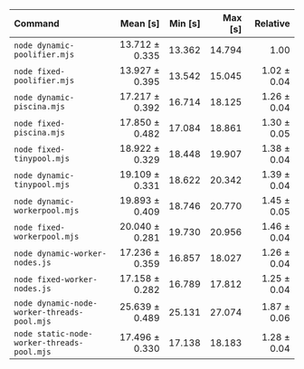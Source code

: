 | Command                                     |       Mean [s] | Min [s] | Max [s] |    Relative |
| :------------------------------------------ | -------------: | ------: | ------: | ----------: |
| `node dynamic-poolifier.mjs`                | 13.712 ± 0.335 |  13.362 |  14.794 |        1.00 |
| `node fixed-poolifier.mjs`                  | 13.927 ± 0.395 |  13.542 |  15.045 | 1.02 ± 0.04 |
| `node dynamic-piscina.mjs`                  | 17.217 ± 0.392 |  16.714 |  18.125 | 1.26 ± 0.04 |
| `node fixed-piscina.mjs`                    | 17.850 ± 0.482 |  17.084 |  18.861 | 1.30 ± 0.05 |
| `node fixed-tinypool.mjs`                   | 18.922 ± 0.329 |  18.448 |  19.907 | 1.38 ± 0.04 |
| `node dynamic-tinypool.mjs`                 | 19.109 ± 0.331 |  18.622 |  20.342 | 1.39 ± 0.04 |
| `node dynamic-workerpool.mjs`               | 19.893 ± 0.409 |  18.746 |  20.770 | 1.45 ± 0.05 |
| `node fixed-workerpool.mjs`                 | 20.040 ± 0.281 |  19.730 |  20.956 | 1.46 ± 0.04 |
| `node dynamic-worker-nodes.js`              | 17.236 ± 0.359 |  16.857 |  18.027 | 1.26 ± 0.04 |
| `node fixed-worker-nodes.js`                | 17.158 ± 0.282 |  16.789 |  17.812 | 1.25 ± 0.04 |
| `node dynamic-node-worker-threads-pool.mjs` | 25.639 ± 0.489 |  25.131 |  27.074 | 1.87 ± 0.06 |
| `node static-node-worker-threads-pool.mjs`  | 17.496 ± 0.330 |  17.138 |  18.183 | 1.28 ± 0.04 |
